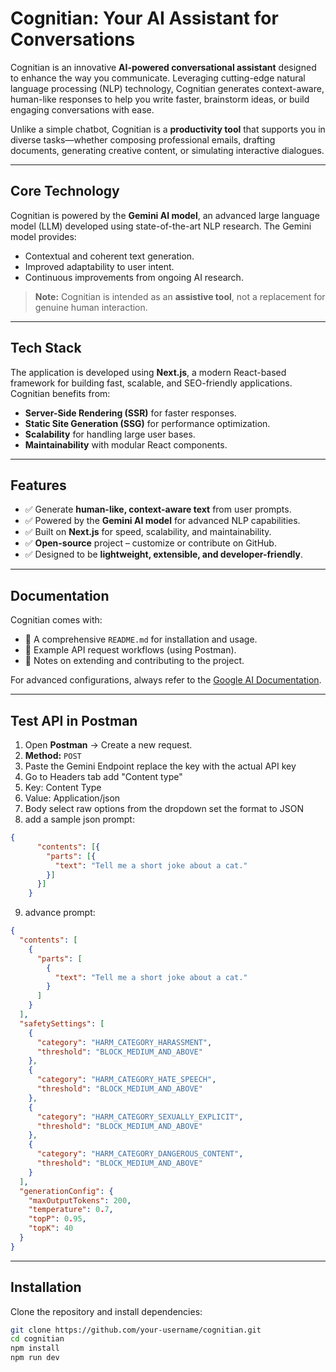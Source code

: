 # Cognitian: Your AI Assistant for Conversations  

Cognitian is an innovative **AI-powered conversational assistant** designed to enhance the way you communicate. Leveraging cutting-edge natural language processing (NLP) technology, Cognitian generates context-aware, human-like responses to help you write faster, brainstorm ideas, or build engaging conversations with ease.  

Unlike a simple chatbot, Cognitian is a **productivity tool** that supports you in diverse tasks—whether composing professional emails, drafting documents, generating creative content, or simulating interactive dialogues.  

---

## Core Technology  

Cognitian is powered by the **Gemini AI model**, an advanced large language model (LLM) developed using state-of-the-art NLP research. The Gemini model provides:  
- Contextual and coherent text generation.  
- Improved adaptability to user intent.  
- Continuous improvements from ongoing AI research.  

> **Note:** Cognitian is intended as an **assistive tool**, not a replacement for genuine human interaction.  

---

## Tech Stack  

The application is developed using **Next.js**, a modern React-based framework for building fast, scalable, and SEO-friendly applications. Cognitian benefits from:  

- **Server-Side Rendering (SSR)** for faster responses.  
- **Static Site Generation (SSG)** for performance optimization.  
- **Scalability** for handling large user bases.  
- **Maintainability** with modular React components.  

---

## Features  

- ✅ Generate **human-like, context-aware text** from user prompts.  
- ✅ Powered by the **Gemini AI model** for advanced NLP capabilities.  
- ✅ Built on **Next.js** for speed, scalability, and maintainability.  
- ✅ **Open-source** project – customize or contribute on GitHub.  
- ✅ Designed to be **lightweight, extensible, and developer-friendly**.  

---

## Documentation  

Cognitian comes with:  
- 📘 A comprehensive `README.md` for installation and usage.  
- 🔗 Example API request workflows (using Postman).  
- 📑 Notes on extending and contributing to the project.  

For advanced configurations, always refer to the [Google AI Documentation](https://ai.google.dev/docs).

---
## Test API in Postman
1. Open **Postman** → Create a new request.
2. **Method:** `POST`
3. Paste the Gemini Endpoint replace the key with the actual API key
4. Go to Headers tab add "Content type"
5. Key: Content Type
6. Value: Application/json
7. Body select raw options from the dropdown set the format to JSON
8. add a sample json prompt:  

```json
{
      "contents": [{
        "parts": [{
          "text": "Tell me a short joke about a cat."
        }]
      }]
    }
```
9. advance prompt: 

```json
{
  "contents": [
    {
      "parts": [
        {
          "text": "Tell me a short joke about a cat."
        }
      ]
    }
  ],
  "safetySettings": [
    {
      "category": "HARM_CATEGORY_HARASSMENT",
      "threshold": "BLOCK_MEDIUM_AND_ABOVE"
    },
    {
      "category": "HARM_CATEGORY_HATE_SPEECH",
      "threshold": "BLOCK_MEDIUM_AND_ABOVE"
    },
    {
      "category": "HARM_CATEGORY_SEXUALLY_EXPLICIT",
      "threshold": "BLOCK_MEDIUM_AND_ABOVE"
    },
    {
      "category": "HARM_CATEGORY_DANGEROUS_CONTENT",
      "threshold": "BLOCK_MEDIUM_AND_ABOVE"
    }
  ],
  "generationConfig": {
    "maxOutputTokens": 200,
    "temperature": 0.7,
    "topP": 0.95,
    "topK": 40
  }
}

```
---

## Installation  

Clone the repository and install dependencies:  

```bash
git clone https://github.com/your-username/cognitian.git
cd cognitian
npm install
npm run dev

